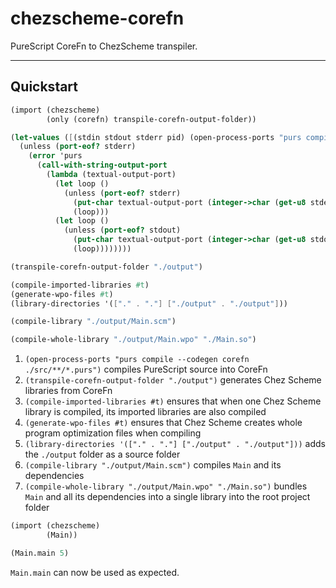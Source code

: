 # chezscheme-corefn

PureScript CoreFn to ChezScheme transpiler.

---

## Quickstart

```scheme
(import (chezscheme)
        (only (corefn) transpile-corefn-output-folder))

(let-values ([(stdin stdout stderr pid) (open-process-ports "purs compile --codegen corefn ./src/**/*.purs")])
  (unless (port-eof? stderr)
    (error 'purs
      (call-with-string-output-port
        (lambda (textual-output-port)
          (let loop ()
            (unless (port-eof? stderr)
              (put-char textual-output-port (integer->char (get-u8 stderr)))
              (loop)))
          (let loop ()
            (unless (port-eof? stdout)
              (put-char textual-output-port (integer->char (get-u8 stdout)))
              (loop))))))))

(transpile-corefn-output-folder "./output")

(compile-imported-libraries #t)
(generate-wpo-files #t)
(library-directories '(["." . "."] ["./output" . "./output"]))

(compile-library "./output/Main.scm")

(compile-whole-library "./output/Main.wpo" "./Main.so")
```

1. `(open-process-ports "purs compile --codegen corefn ./src/**/*.purs")` compiles PureScript source into CoreFn
1. `(transpile-corefn-output-folder "./output")` generates Chez Scheme libraries from CoreFn
1. `(compile-imported-libraries #t)` ensures that when one Chez Scheme library is compiled, its imported libraries are also compiled
1. `(generate-wpo-files #t)` ensures that Chez Scheme creates whole program optimization files when compiling
1. `(library-directories '(["." . "."] ["./output" . "./output"]))` adds the `./output` folder as a source folder
1. `(compile-library "./output/Main.scm")` compiles `Main` and its dependencies
1. `(compile-whole-library "./output/Main.wpo" "./Main.so")` bundles `Main` and all its dependencies into a single library into the root project folder

```scheme
(import (chezscheme)
        (Main))

(Main.main 5)
```
`Main.main` can now be used as expected.
